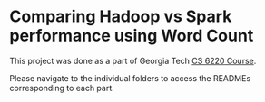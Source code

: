 # Comparing Hadoop vs Spark performance using Word Count

This project was done as a part of Georgia Tech [CS 6220 Course](https://faculty.cc.gatech.edu/~lingliu/courses/cs6220/2018/).

Please navigate to the individual folders to access the READMEs corresponding to each part.
